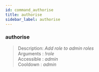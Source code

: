 ```yaml
---
id: command_authorise
title: authorise
sidebar_label: authorise
---
```


### authorise

> Description: _Add role to admin roles_<br>
> Arguments  : _!role_<br>
> Accessible : _admin_<br>
> Cooldown   : _admin_<br>